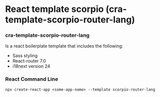 # React template scorpio (cra-template-scorpio-router-lang)

### cra-template-scorpio-router-lang

Is a react boilerplate template that includes the following:

- Sass styling
- React-router 7.0
- i18next version 24

### React Command Line

`npx create-react-app <some-app-name> --template scorpio-router-lang`
